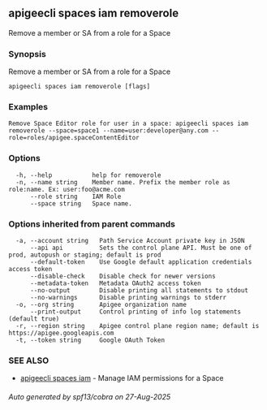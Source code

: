 ## apigeecli spaces iam removerole

Remove a member or SA from a role for a Space

### Synopsis

Remove a member or SA from a role for a Space

```
apigeecli spaces iam removerole [flags]
```

### Examples

```
Remove Space Editor role for user in a space: apigeecli spaces iam removerole --space=space1 --name=user:developer@any.com --role=roles/apigee.spaceContentEditor
```

### Options

```
  -h, --help           help for removerole
  -n, --name string    Member name. Prefix the member role as role:name. Ex: user:foo@acme.com
      --role string    IAM Role
      --space string   Space name.
```

### Options inherited from parent commands

```
  -a, --account string   Path Service Account private key in JSON
      --api api          Sets the control plane API. Must be one of prod, autopush or staging; default is prod
      --default-token    Use Google default application credentials access token
      --disable-check    Disable check for newer versions
      --metadata-token   Metadata OAuth2 access token
      --no-output        Disable printing all statements to stdout
      --no-warnings      Disable printing warnings to stderr
  -o, --org string       Apigee organization name
      --print-output     Control printing of info log statements (default true)
  -r, --region string    Apigee control plane region name; default is https://apigee.googleapis.com
  -t, --token string     Google OAuth Token
```

### SEE ALSO

* [apigeecli spaces iam](apigeecli_spaces_iam.md)	 - Manage IAM permissions for a Space

###### Auto generated by spf13/cobra on 27-Aug-2025
